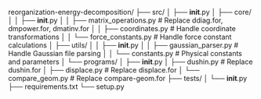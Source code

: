 reorganization-energy-decomposition/
├── src/
│   ├── __init__.py
│   ├── core/
│   │   ├── __init__.py
│   │   ├── matrix_operations.py    # Replace ddiag.for, dmpower.for, dmatinv.for
│   │   ├── coordinates.py          # Handle coordinate transformations
│   │   └── force_constants.py      # Handle force constant calculations
│   ├── utils/
│   │   ├── __init__.py
│   │   ├── gaussian_parser.py      # Handle Gaussian file parsing
│   │   └── constants.py            # Physical constants and parameters
│   └── programs/
│       ├── __init__.py
│       ├── dushin.py              # Replace dushin.for
│       ├── displace.py            # Replace displace.for
│       └── compare_geom.py        # Replace compare-geom.for
├── tests/
│   └── __init__.py
├── requirements.txt
└── setup.py